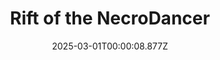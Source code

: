---
title: "Rift of the NecroDancer"
id: 2073250
date: 2025-03-01T00:00:08.877Z
link: games/steam/recent/rift-of-the-necrodancer
image: http://media.steampowered.com/steamcommunity/public/images/apps/2073250/c098e2f779cadbb9e24a58a0e0763ec65b82b4b5.jpg
playtime_2weeks: 129
playtime_forever: 501
playtime_windows_forever: 0
playtime_mac_forever: 0
playtime_linux_forever: 501
playtime_deck_forever: 501
---